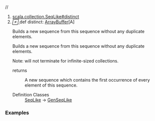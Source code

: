 //
<ol>
<li><a href="https://www.scala-lang.org/api/2.12.3/scala/collection/mutable/ArrayBuffer.html#distinct:Repr">scala.collection.SeqLike#distinct</a></li>
<li name="scala.collection.SeqLike#distinct" visbl="pub" class="indented0 " data-isabs="false" fullcomment="yes" group="Ungrouped"> <a id="distinct:Repr"></a><a id="distinct:ArrayBuffer[A]"></a> <span class="permalink"> <a href="../../../scala/collection/mutable/ArrayBuffer.html#distinct:Repr" title="Permalink"> <i class="material-icons"></i> </a> </span> <span class="modifier_kind"> <span class="modifier"></span> <span class="kind">def</span> </span> <span class="symbol"> <span class="name">distinct</span><span class="result">: <a href="" class="extype" name="scala.collection.mutable.ArrayBuffer">ArrayBuffer</a>[<span class="extype" name="scala.collection.mutable.ArrayBuffer.A">A</span>]</span> </span> <p class="shortcomment cmt">Builds a new sequence from this sequence without any duplicate elements.</p>
 <div class="fullcomment">
  <div class="comment cmt">
   <p>Builds a new sequence from this sequence without any duplicate elements.</p>
   <p> Note: will not terminate for infinite-sized collections.</p>
  </div>
  <dl class="paramcmts block">
   <dt>
    returns
   </dt>
   <dd class="cmt">
    <p>A new sequence which contains the first occurrence of every element of this sequence.</p>
   </dd>
  </dl>
  <dl class="attributes block"> 
   <dt>
    Definition Classes
   </dt>
   <dd>
    <a href="../SeqLike.html" class="extype" name="scala.collection.SeqLike">SeqLike</a> → 
    <a href="../GenSeqLike.html" class="extype" name="scala.collection.GenSeqLike">GenSeqLike</a>
   </dd>
  </dl>
 </div> </li>
        </ol>


### Examples



